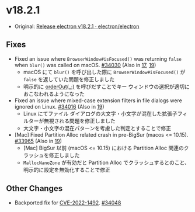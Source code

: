 # v18.2.1

- Original: [Release electron v18.2.1 · electron/electron](https://github.com/electron/electron/releases/tag/v18.2.1)

## Fixes

- Fixed an issue where `BrowserWindow#isFocused()` was returning `false` when `blur()` was called on macOS. [#34030](https://github.com/electron/electron/pull/34030) (Also in [17](https://github.com/electron/electron/pull/34029), [19](https://github.com/electron/electron/pull/34031))
  - macOS にて `blur()` を呼び出した際に `BrowserWindow#isFocused()` が `false` を返していた問題を修正しました
  - 明示的に [orderOut(\_:)](https://developer.apple.com/documentation/appkit/nswindow/1419660-orderout) を呼びだすことでキー ウィンドウの選択が適切におこなわれるようになった
- Fixed an issue where mixed-case extension filters in file dialogs were ignored on Linux. [#34016](https://github.com/electron/electron/pull/34016) (Also in [19](https://github.com/electron/electron/pull/34015))
  - Linux にてファイル ダイアログの大文字・小文字が混在した拡張子フィルターが無視される問題を修正しました
  - 大文字・小文字の混在パターンを考慮した判定とすることで修正
- [Mac] Fixed Partition Alloc related crash in pre-BigSur (macos <= 10.15). [#33965](https://github.com/electron/electron/pull/33965) (Also in [19](https://github.com/electron/electron/pull/33966))
  - [Mac] BigSur 以前 (macOS <= 10.15) における Partition Alloc 関連のクラッシュを修正しました
  - `MallocNanoZone` が有効だと Partition Alloc でクラッシュするとのこと、明示的に設定を無効化することで修正

## Other Changes

- Backported fix for [CVE-2022-1492](https://github.com/advisories/GHSA-8wv6-p7qp-76jg "CVE-2022-1492"). [#34048](https://github.com/electron/electron/pull/34048)
